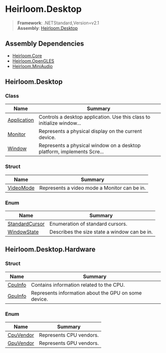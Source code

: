 # Heirloom.Desktop

> **Framework**: .NETStandard,Version=v2.1  
> **Assembly**: [Heirloom.Desktop][0]

## Assembly Dependencies

 - [Heirloom.Core][1]
 - [Heirloom.OpenGLES][2]
 - [Heirloom.MiniAudio][3]

## Heirloom.Desktop

### Class

| Name             | Summary                                                                |
|------------------|------------------------------------------------------------------------|
| [Application][4] | Controls a desktop application. Use this class to initialize window... |
| [Monitor][5]     | Represents a physical display on the current device.                   |
| [Window][6]      | Represents a physical window on a desktop platform, implements Scre... |

### Struct

| Name           | Summary                                      |
|----------------|----------------------------------------------|
| [VideoMode][7] | Represents a video mode a Monitor can be in. |

### Enum

| Name                | Summary                                      |
|---------------------|----------------------------------------------|
| [StandardCursor][8] | Enumeration of standard cursors.             |
| [WindowState][9]    | Describes the size state a window can be in. |

## Heirloom.Desktop.Hardware

### Struct

| Name          | Summary                                              |
|---------------|------------------------------------------------------|
| [CpuInfo][10] | Contains information related to the CPU.             |
| [GpuInfo][11] | Represents information about the GPU on some device. |

### Enum

| Name            | Summary                 |
|-----------------|-------------------------|
| [CpuVendor][12] | Represents CPU vendors. |
| [GpuVendor][13] | Represents GPU vendors. |

[0]: Heirloom.Desktop.md
[1]: Heirloom.Core.md
[2]: Heirloom.OpenGLES.md
[3]: Heirloom.MiniAudio.md
[4]: Heirloom.Desktop/Heirloom.Desktop/Application.md
[5]: Heirloom.Desktop/Heirloom.Desktop/Monitor.md
[6]: Heirloom.Desktop/Heirloom.Desktop/Window.md
[7]: Heirloom.Desktop/Heirloom.Desktop/VideoMode.md
[8]: Heirloom.Desktop/Heirloom.Desktop/StandardCursor.md
[9]: Heirloom.Desktop/Heirloom.Desktop/WindowState.md
[10]: Heirloom.Desktop/Heirloom.Desktop.Hardware/CpuInfo.md
[11]: Heirloom.Desktop/Heirloom.Desktop.Hardware/GpuInfo.md
[12]: Heirloom.Desktop/Heirloom.Desktop.Hardware/CpuVendor.md
[13]: Heirloom.Desktop/Heirloom.Desktop.Hardware/GpuVendor.md
